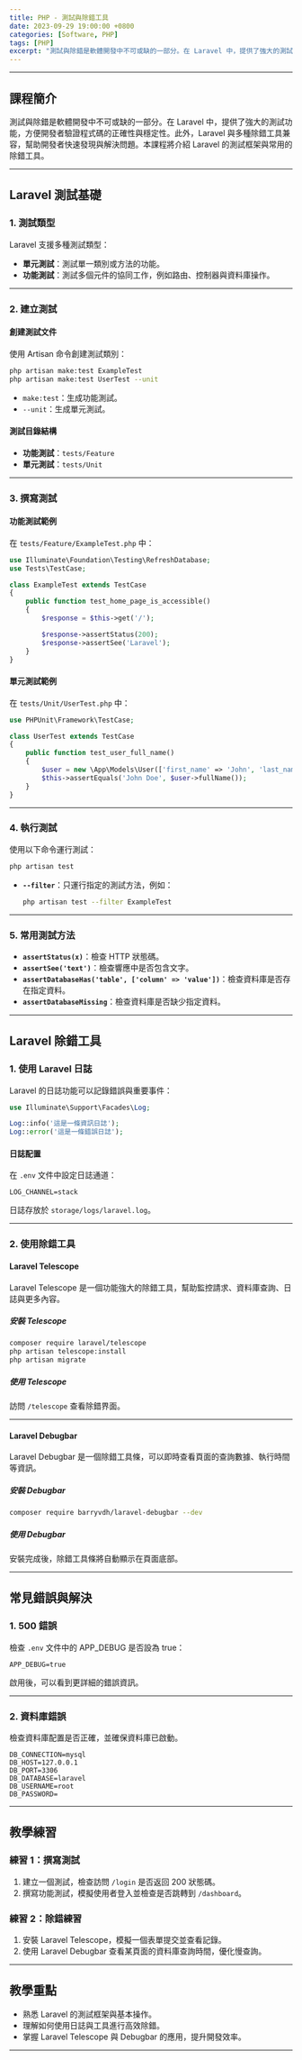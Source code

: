 ```yaml
---
title: PHP - 測試與除錯工具
date: 2023-09-29 19:00:00 +0800
categories: [Software, PHP]
tags: [PHP] 
excerpt: "測試與除錯是軟體開發中不可或缺的一部分。在 Laravel 中，提供了強大的測試功能，方便開發者驗證程式碼的正確性與穩定性。此外，Laravel 與多種除錯工具兼容，幫助開發者快速發現與解決問題。本課程將介紹 Laravel 的測試框架與常用的除錯工具。"
---
```


---

## 課程簡介  
測試與除錯是軟體開發中不可或缺的一部分。在 Laravel 中，提供了強大的測試功能，方便開發者驗證程式碼的正確性與穩定性。此外，Laravel 與多種除錯工具兼容，幫助開發者快速發現與解決問題。本課程將介紹 Laravel 的測試框架與常用的除錯工具。

---

## Laravel 測試基礎  

### 1. 測試類型  
Laravel 支援多種測試類型：  
- **單元測試**：測試單一類別或方法的功能。  
- **功能測試**：測試多個元件的協同工作，例如路由、控制器與資料庫操作。  

---

### 2. 建立測試  

#### 創建測試文件  
使用 Artisan 命令創建測試類別：  
```bash
php artisan make:test ExampleTest
php artisan make:test UserTest --unit
```

- `make:test`：生成功能測試。  
- `--unit`：生成單元測試。  

#### 測試目錄結構  
- **功能測試**：`tests/Feature`  
- **單元測試**：`tests/Unit`  

---

### 3. 撰寫測試  

#### 功能測試範例  
在 `tests/Feature/ExampleTest.php` 中：  
```php
use Illuminate\Foundation\Testing\RefreshDatabase;
use Tests\TestCase;

class ExampleTest extends TestCase
{
    public function test_home_page_is_accessible()
    {
        $response = $this->get('/');

        $response->assertStatus(200);
        $response->assertSee('Laravel');
    }
}
```

#### 單元測試範例  
在 `tests/Unit/UserTest.php` 中：  
```php
use PHPUnit\Framework\TestCase;

class UserTest extends TestCase
{
    public function test_user_full_name()
    {
        $user = new \App\Models\User(['first_name' => 'John', 'last_name' => 'Doe']);
        $this->assertEquals('John Doe', $user->fullName());
    }
}
```

---

### 4. 執行測試  
使用以下命令運行測試：  
```bash
php artisan test
```

- **`--filter`**：只運行指定的測試方法，例如：  
  ```bash
  php artisan test --filter ExampleTest
  ```

---

### 5. 常用測試方法  
- **`assertStatus(x)`**：檢查 HTTP 狀態碼。  
- **`assertSee('text')`**：檢查響應中是否包含文字。  
- **`assertDatabaseHas('table', ['column' => 'value'])`**：檢查資料庫是否存在指定資料。  
- **`assertDatabaseMissing`**：檢查資料庫是否缺少指定資料。  

---

## Laravel 除錯工具  

### 1. 使用 Laravel 日誌  
Laravel 的日誌功能可以記錄錯誤與重要事件：  
```php
use Illuminate\Support\Facades\Log;

Log::info('這是一條資訊日誌');
Log::error('這是一條錯誤日誌');
```

#### 日誌配置  
在 `.env` 文件中設定日誌通道：  
```env
LOG_CHANNEL=stack
```

日誌存放於 `storage/logs/laravel.log`。

---

### 2. 使用除錯工具  

#### Laravel Telescope  
Laravel Telescope 是一個功能強大的除錯工具，幫助監控請求、資料庫查詢、日誌與更多內容。  

##### 安裝 Telescope  
```bash
composer require laravel/telescope
php artisan telescope:install
php artisan migrate
```

##### 使用 Telescope  
訪問 `/telescope` 查看除錯界面。

---

#### Laravel Debugbar  
Laravel Debugbar 是一個除錯工具條，可以即時查看頁面的查詢數據、執行時間等資訊。  

##### 安裝 Debugbar  
```bash
composer require barryvdh/laravel-debugbar --dev
```

##### 使用 Debugbar  
安裝完成後，除錯工具條將自動顯示在頁面底部。

---

## 常見錯誤與解決  

### 1. 500 錯誤  
檢查 `.env` 文件中的 APP_DEBUG 是否設為 true：  
```env
APP_DEBUG=true
```

啟用後，可以看到更詳細的錯誤資訊。

---

### 2. 資料庫錯誤  
檢查資料庫配置是否正確，並確保資料庫已啟動。  
```env
DB_CONNECTION=mysql
DB_HOST=127.0.0.1
DB_PORT=3306
DB_DATABASE=laravel
DB_USERNAME=root
DB_PASSWORD=
```

---

## 教學練習  

### 練習 1：撰寫測試  
1. 建立一個測試，檢查訪問 `/login` 是否返回 200 狀態碼。  
2. 撰寫功能測試，模擬使用者登入並檢查是否跳轉到 `/dashboard`。  

### 練習 2：除錯練習  
1. 安裝 Laravel Telescope，模擬一個表單提交並查看記錄。  
2. 使用 Laravel Debugbar 查看某頁面的資料庫查詢時間，優化慢查詢。  

---

## 教學重點  
- 熟悉 Laravel 的測試框架與基本操作。  
- 理解如何使用日誌與工具進行高效除錯。  
- 掌握 Laravel Telescope 與 Debugbar 的應用，提升開發效率。  

---
